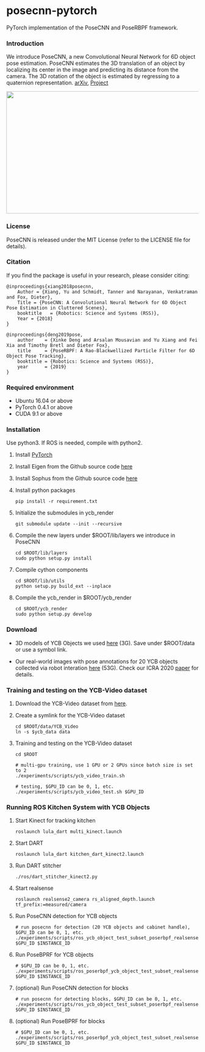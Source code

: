 # posecnn-pytorch

PyTorch implementation of the PoseCNN and PoseRBPF framework.

### Introduction

We introduce PoseCNN, a new Convolutional Neural Network for 6D object pose estimation. PoseCNN estimates the 3D translation of an object by localizing its center in the image and predicting its distance from the camera. The 3D rotation of the object is estimated by regressing to a quaternion representation. [arXiv](https://arxiv.org/abs/1711.00199), [Project](https://rse-lab.cs.washington.edu/projects/posecnn/)

<p align="center"><img src="http://yuxng.github.io/Papers/2018/PoseCNN.png" width="640" height="320"/></p>

### License

PoseCNN is released under the MIT License (refer to the LICENSE file for details).

### Citation

If you find the package is useful in your research, please consider citing:

    @inproceedings{xiang2018posecnn,
        Author = {Xiang, Yu and Schmidt, Tanner and Narayanan, Venkatraman and Fox, Dieter},
        Title = {PoseCNN: A Convolutional Neural Network for 6D Object Pose Estimation in Cluttered Scenes},
        booktitle   = {Robotics: Science and Systems (RSS)},
        Year = {2018}
    }

    @inproceedings{deng2019pose,
        author    = {Xinke Deng and Arsalan Mousavian and Yu Xiang and Fei Xia and Timothy Bretl and Dieter Fox},
        title     = {PoseRBPF: A Rao-Blackwellized Particle Filter for 6D Object Pose Tracking},
        booktitle = {Robotics: Science and Systems (RSS)},
        year      = {2019}
    }

### Required environment

- Ubuntu 16.04 or above
- PyTorch 0.4.1 or above
- CUDA 9.1 or above

### Installation

Use python3. If ROS is needed, compile with python2.

1. Install [PyTorch](https://pytorch.org/)

2. Install Eigen from the Github source code [here](https://github.com/eigenteam/eigen-git-mirror)

3. Install Sophus from the Github source code [here](https://github.com/yuxng/Sophus)

4. Install python packages
   ```Shell
   pip install -r requirement.txt
   ```

5. Initialize the submodules in ycb_render
   ```Shell
   git submodule update --init --recursive
   ```

6. Compile the new layers under $ROOT/lib/layers we introduce in PoseCNN
    ```Shell
    cd $ROOT/lib/layers
    sudo python setup.py install
    ```

7. Compile cython components
    ```Shell
    cd $ROOT/lib/utils
    python setup.py build_ext --inplace
    ```

8. Compile the ycb_render in $ROOT/ycb_render
    ```Shell
    cd $ROOT/ycb_render
    sudo python setup.py develop
    ```

### Download

- 3D models of YCB Objects we used [here](https://drive.google.com/file/d/1PTNmhd-eSq0fwSPv0nvQN8h_scR1v-UJ/view?usp=sharing) (3G). Save under $ROOT/data or use a symbol link.

- Our real-world images with pose annotations for 20 YCB objects collected via robot interation [here](https://drive.google.com/file/d/1cQH_dnDzyrI0MWNx8st4lht_q0F6cUrE/view?usp=sharing) (53G). Check our ICRA 2020 [paper](https://arxiv.org/abs/1909.10159) for details.


### Training and testing on the YCB-Video dataset
1. Download the YCB-Video dataset from [here](https://rse-lab.cs.washington.edu/projects/posecnn/).

2. Create a symlink for the YCB-Video dataset
    ```Shell
    cd $ROOT/data/YCB_Video
    ln -s $ycb_data data
    ```

3. Training and testing on the YCB-Video dataset
    ```Shell
    cd $ROOT

    # multi-gpu training, use 1 GPU or 2 GPUs since batch size is set to 2
    ./experiments/scripts/ycb_video_train.sh

    # testing, $GPU_ID can be 0, 1, etc.
    ./experiments/scripts/ycb_video_test.sh $GPU_ID

    ```

### Running ROS Kitchen System with YCB Objects
1. Start Kinect for tracking kitchen
    ```Shell
    roslaunch lula_dart multi_kinect.launch
    ```

2. Start DART
    ```Shell
    roslaunch lula_dart kitchen_dart_kinect2.launch
    ```

3. Run DART stitcher
    ```Shell
    ./ros/dart_stitcher_kinect2.py 
    ```

4. Start realsense
    ```Shell
    roslaunch realsense2_camera rs_aligned_depth.launch tf_prefix:=measured/camera
    ```

5. Run PoseCNN detection for YCB objects
    ```Shell
    # run posecnn for detection (20 YCB objects and cabinet handle), $GPU_ID can be 0, 1, etc.
    ./experiments/scripts/ros_ycb_object_test_subset_poserbpf_realsense_ycb.sh $GPU_ID $INSTANCE_ID
    ```

6. Run PoseBPRF for YCB objects
    ```Shell
    # $GPU_ID can be 0, 1, etc.
    ./experiments/scripts/ros_poserbpf_ycb_object_test_subset_realsense_ycb.sh $GPU_ID $INSTANCE_ID
    ```

7. (optional) Run PoseCNN detection for blocks
    ```Shell
    # run posecnn for detecting blocks, $GPU_ID can be 0, 1, etc.
    ./experiments/scripts/ros_ycb_object_test_subset_poserbpf_realsense.sh $GPU_ID $INSTANCE_ID
    ```

8. (optional) Run PoseBPRF for blocks
    ```Shell
    # $GPU_ID can be 0, 1, etc.
    ./experiments/scripts/ros_poserbpf_ycb_object_test_subset_realsense.sh $GPU_ID $INSTANCE_ID
    ```



